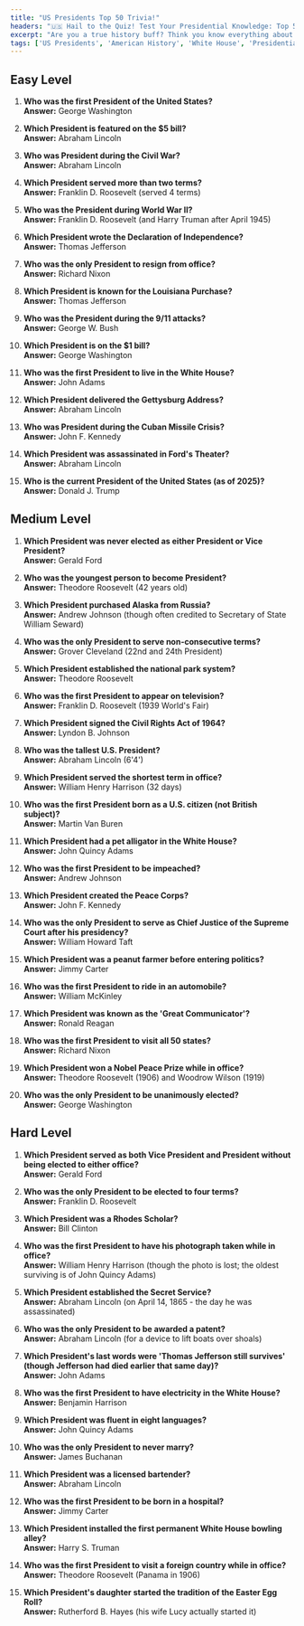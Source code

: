 ```yaml
---
title: "US Presidents Top 50 Trivia!"
headers: "🇺🇸 Hail to the Quiz! Test Your Presidential Knowledge: Top 50 U.S. Presidents Trivia!"
excerpt: "Are you a true history buff? Think you know everything about the leaders who shaped America? Put your presidential knowledge to the test with our comprehensive list of 50 U.S. Presidents trivia questions and answers!"
tags: ['US Presidents', 'American History', 'White House', 'Presidential Trivia', 'Founding Fathers', 'POTUS', 'Government', 'Politics']
---
```


## Easy Level

1. **Who was the first President of the United States?**  
   **Answer:** George Washington

2. **Which President is featured on the $5 bill?**  
   **Answer:** Abraham Lincoln

3. **Who was President during the Civil War?**  
   **Answer:** Abraham Lincoln

4. **Which President served more than two terms?**  
   **Answer:** Franklin D. Roosevelt (served 4 terms)

5. **Who was the President during World War II?**  
   **Answer:** Franklin D. Roosevelt (and Harry Truman after April 1945)

6. **Which President wrote the Declaration of Independence?**  
   **Answer:** Thomas Jefferson

7. **Who was the only President to resign from office?**  
   **Answer:** Richard Nixon

8. **Which President is known for the Louisiana Purchase?**  
   **Answer:** Thomas Jefferson

9. **Who was the President during the 9/11 attacks?**  
   **Answer:** George W. Bush

10. **Which President is on the $1 bill?**  
   **Answer:** George Washington

11. **Who was the first President to live in the White House?**  
   **Answer:** John Adams

12. **Which President delivered the Gettysburg Address?**  
   **Answer:** Abraham Lincoln

13. **Who was President during the Cuban Missile Crisis?**  
   **Answer:** John F. Kennedy

14. **Which President was assassinated in Ford's Theater?**  
   **Answer:** Abraham Lincoln

15. **Who is the current President of the United States (as of 2025)?**  
   **Answer:** Donald J. Trump

## Medium Level

1. **Which President was never elected as either President or Vice President?**  
   **Answer:** Gerald Ford

2. **Who was the youngest person to become President?**  
   **Answer:** Theodore Roosevelt (42 years old)

3. **Which President purchased Alaska from Russia?**  
   **Answer:** Andrew Johnson (though often credited to Secretary of State William Seward)

4. **Who was the only President to serve non-consecutive terms?**  
   **Answer:** Grover Cleveland (22nd and 24th President)

5. **Which President established the national park system?**  
   **Answer:** Theodore Roosevelt

6. **Who was the first President to appear on television?**  
   **Answer:** Franklin D. Roosevelt (1939 World's Fair)

7. **Which President signed the Civil Rights Act of 1964?**  
   **Answer:** Lyndon B. Johnson

8. **Who was the tallest U.S. President?**  
   **Answer:** Abraham Lincoln (6'4')

9. **Which President served the shortest term in office?**  
   **Answer:** William Henry Harrison (32 days)

10. **Who was the first President born as a U.S. citizen (not British subject)?**  
   **Answer:** Martin Van Buren

11. **Which President had a pet alligator in the White House?**  
   **Answer:** John Quincy Adams

12. **Who was the first President to be impeached?**  
   **Answer:** Andrew Johnson

13. **Which President created the Peace Corps?**  
   **Answer:** John F. Kennedy

14. **Who was the only President to serve as Chief Justice of the Supreme Court after his presidency?**  
   **Answer:** William Howard Taft

15. **Which President was a peanut farmer before entering politics?**  
   **Answer:** Jimmy Carter

16. **Who was the first President to ride in an automobile?**  
   **Answer:** William McKinley

17. **Which President was known as the 'Great Communicator'?**  
   **Answer:** Ronald Reagan

18. **Who was the first President to visit all 50 states?**  
   **Answer:** Richard Nixon

19. **Which President won a Nobel Peace Prize while in office?**  
   **Answer:** Theodore Roosevelt (1906) and Woodrow Wilson (1919)

20. **Who was the only President to be unanimously elected?**  
   **Answer:** George Washington

## Hard Level

1. **Which President served as both Vice President and President without being elected to either office?**  
   **Answer:** Gerald Ford

2. **Who was the only President to be elected to four terms?**  
   **Answer:** Franklin D. Roosevelt

3. **Which President was a Rhodes Scholar?**  
   **Answer:** Bill Clinton

4. **Who was the first President to have his photograph taken while in office?**  
   **Answer:** William Henry Harrison (though the photo is lost; the oldest surviving is of John Quincy Adams)

5. **Which President established the Secret Service?**  
   **Answer:** Abraham Lincoln (on April 14, 1865 - the day he was assassinated)

6. **Who was the only President to be awarded a patent?**  
   **Answer:** Abraham Lincoln (for a device to lift boats over shoals)

7. **Which President's last words were 'Thomas Jefferson still survives' (though Jefferson had died earlier that same day)?**  
   **Answer:** John Adams

8. **Who was the first President to have electricity in the White House?**  
   **Answer:** Benjamin Harrison

9. **Which President was fluent in eight languages?**  
   **Answer:** John Quincy Adams

10. **Who was the only President to never marry?**  
   **Answer:** James Buchanan

11. **Which President was a licensed bartender?**  
   **Answer:** Abraham Lincoln

12. **Who was the first President to be born in a hospital?**  
   **Answer:** Jimmy Carter

13. **Which President installed the first permanent White House bowling alley?**  
   **Answer:** Harry S. Truman

14. **Who was the first President to visit a foreign country while in office?**  
   **Answer:** Theodore Roosevelt (Panama in 1906)

15. **Which President's daughter started the tradition of the Easter Egg Roll?**  
   **Answer:** Rutherford B. Hayes (his wife Lucy actually started it)

